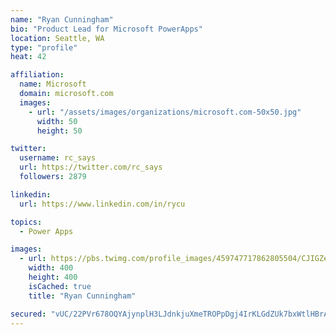 ```yaml
---
name: "Ryan Cunningham"
bio: "Product Lead for Microsoft PowerApps"
location: Seattle, WA
type: "profile"
heat: 42

affiliation:
  name: Microsoft
  domain: microsoft.com
  images:
    - url: "/assets/images/organizations/microsoft.com-50x50.jpg"
      width: 50
      height: 50

twitter:
  username: rc_says
  url: https://twitter.com/rc_says
  followers: 2879

linkedin:
  url: https://www.linkedin.com/in/rycu

topics:
  - Power Apps

images:
  - url: https://pbs.twimg.com/profile_images/459747717862805504/CJIGZejd_400x400.png
    width: 400
    height: 400
    isCached: true
    title: "Ryan Cunningham"

secured: "vUC/22PVr678OQYAjynplH3LJdnkjuXmeTROPpDgj4IrKLGdZUk7bxWtlHBrAto/BYwMpuqstBpNjpCPhL7rl32EEetrv/hDNKtBvcj/4EJGuDpWmu78WyRZ71lqSEssAEek0sYW/y4ZCrMHrfNwL8sDwDLv95UGbVp1NzQ0BPxLr25zUAHMgHgi7Yti4DW3rJhfteGA1KC1bjgBoIQEYidB07IQBYL8JfR21TE4NI6YG4lUm3UsvTUH8HE8sywMyoBB12IlVFrfN0qJmcj7h7wLqCnqUc/AtX8qgSKsdY+i0OZAwpMvX08RvoU0LOZaDzbEBiJxJNBQdPEM0E2PobDjSTYP+WpRjoG0qbEKAveQrUndYoUqGMQePFQGFmx4Nwif3ioC+Vqf53HLj8yWXgrEe4kPWXwcSTILB8ndhg0=;k7VXDZ11ZbNCtaAJ5A3fvQ=="
---
```


